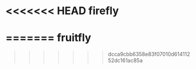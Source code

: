<<<<<<< HEAD
firefly
=======
=======
fruitfly
========
>>>>>>> dcca9cbb6358e83f07010d61411252dc161ac85a
